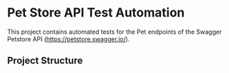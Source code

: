 # Pet Store API Test Automation

This project contains automated tests for the Pet endpoints of the Swagger Petstore API (https://petstore.swagger.io/).

## Project Structure 